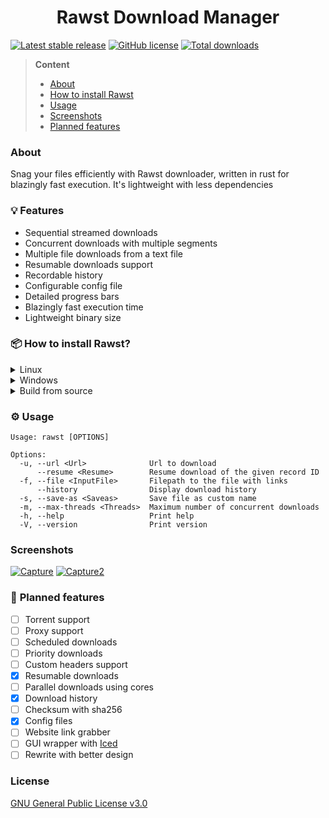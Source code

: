 <h1 align="center">Rawst Download Manager</h1>

[![Latest stable release](https://img.shields.io/github/release/jupiee/rawst.svg?maxAge=3600)](https://github.com/jupiee/rawst/releases) [![GitHub license](https://img.shields.io/github/license/jupiee/rawst.svg)](https://github.com/jupiee/rawst/blob/master/LICENSE) [![Total downloads](https://img.shields.io/github/downloads/jupiee/rawst/total.svg)](https://github.com/jupiee/rawst)

> **Content**
> - [About](#about)
> - [How to install Rawst](#-how-to-install-rawst)
> - [Usage](#%EF%B8%8F-usage)
> - [Screenshots](#screenshots)
> - [Planned features](#-planned-features)

### **About**
Snag your files efficiently with Rawst downloader, written in rust for blazingly fast execution. It's lightweight with less dependencies

### 💡 **Features**
- Sequential streamed downloads
- Concurrent downloads with multiple segments
- Multiple file downloads from a text file
- Resumable downloads support
- Recordable history
- Configurable config file
- Detailed progress bars
- Blazingly fast execution time
- Lightweight binary size

### 📦 **How to install Rawst?**
<details>
    <summary>Linux</summary>

- Download [Linux installer](../../releases/download/0.3/linux.sh) from releases and run it

</details>

<details>
    <summary>Windows</summary>

- Download [Windows installer](../../releases/download/0.3/windows.bat) from releases and run it

</details>

<details>
    <summary>Build from source</summary>

- run ``cargo build --release``
- move the binary to corresponding directories
  - Windows => ``C:\Users\%USERNAME%\AppData\Local\Microsoft\WindowsApps``
  - Linux => ``/usr/local/bin``

</details>

### ⚙️ **Usage**
```
Usage: rawst [OPTIONS]

Options:
  -u, --url <Url>              Url to download
      --resume <Resume>        Resume download of the given record ID
  -f, --file <InputFile>       Filepath to the file with links
      --history                Display download history
  -s, --save-as <Saveas>       Save file as custom name
  -m, --max-threads <Threads>  Maximum number of concurrent downloads
  -h, --help                   Print help
  -V, --version                Print version
```

### **Screenshots**
<a href="https://ibb.co/x5K9fjz"><img src="https://i.ibb.co/nkqdncQ/Capture.png" alt="Capture" border="0"></a>
<a href="https://ibb.co/JHmQz5T"><img src="https://i.ibb.co/2dWNjgr/Capture2.png" alt="Capture2" border="0"></a>

### 🎯 **Planned features**
* [ ] Torrent support
* [ ] Proxy support
* [ ] Scheduled downloads
* [ ] Priority downloads
* [ ] Custom headers support
* [x] Resumable downloads
* [ ] Parallel downloads using cores
* [x] Download history
* [ ] Checksum with sha256
* [x] Config files
* [ ] Website link grabber
* [ ] GUI wrapper with [Iced](https://iced.rs/)
* [ ] Rewrite with better design

### **License**
[GNU General Public License v3.0](LICENSE)